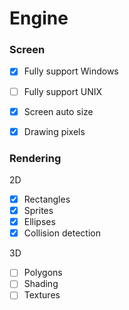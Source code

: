 # Engine

### Screen 

- [x] Fully support Windows
- [ ] Fully support UNIX
- [x] Screen auto size
- [x] Drawing pixels


### Rendering

2D

- [x] Rectangles
- [x] Sprites
- [x] Ellipses
- [x] Collision detection

3D

- [ ] Polygons
- [ ] Shading
- [ ] Textures